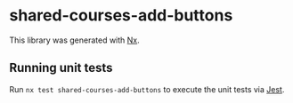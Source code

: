 # shared-courses-add-buttons

This library was generated with [Nx](https://nx.dev).

## Running unit tests

Run `nx test shared-courses-add-buttons` to execute the unit tests via [Jest](https://jestjs.io).
